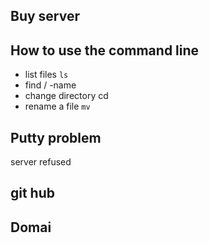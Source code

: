 ## Buy server

## How to use the command line
- list files `ls`
- find / -name
- change directory cd
- rename a file `mv`

## Putty problem
server refused

## git hub

## Domai
